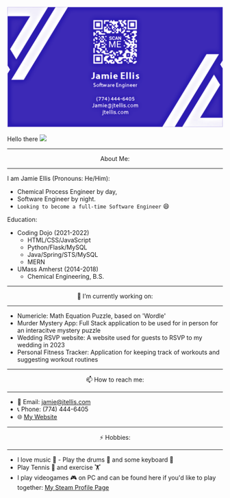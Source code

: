 
[![Header](https://github.com/JEllis66/JEllis66/blob/main/bCardPurp.png "Header")](https://jtellis.com/)

Hello there <img src="https://raw.githubusercontent.com/MartinHeinz/MartinHeinz/master/wave.gif" height="30px">

  
---

<p align="center"> About Me: </p>

---

I am Jamie Ellis (Pronouns: He/Him):
- Chemical Process Engineer by day, 
- Software Engineer by night. 
- `Looking to become a full-time Software Engineer` 😄

Education:
- Coding Dojo (2021-2022)
  - HTML/CSS/JavaScript
  - Python/Flask/MySQL
  - Java/Spring/STS/MySQL
  - MERN
- UMass Amherst (2014-2018)
  - Chemical Engineering, B.S.


---

<p align="center"> 🔭 I’m currently working on: </p>

---

- Numericle: Math Equation Puzzle, based on 'Wordle'
- Murder Mystery App: Full Stack application to be used for in person for an interacitve mystery puzzle
- Wedding RSVP website: A website used for guests to RSVP to my wedding in 2023
- Personal Fitness Tracker: Application for keeping track of workouts and suggesting workout routines


---

<p align="center"> 📫 How to reach me: </p>

---

- 📧 Email: jamie@jtellis.com
- 📞 Phone: (774) 444-6405
- 🌐 [My Website](https://jtellis.com)


---

<p align="center"> ⚡ Hobbies: </p>

---

- I love music 🎵 - Play the drums 🥁 and some keyboard 🎹
- Play Tennis 🎾 and exercise 🏋️
- I play videogames 🎮 on PC and can be found here if you'd like to play together: [My Steam Profile Page](https://steamcommunity.com/id/JmEllis/)

<!--
**JEllis66/JEllis66** is a ✨ _special_ ✨ repository because its `README.md` (this file) appears on your GitHub profile.

Here are some ideas to get you started:

- 🔭 I’m currently working on ...
- 🌱 I’m currently learning ...
- 👯 I’m looking to collaborate on ...
- 🤔 I’m looking for help with ...
- 💬 Ask me about ...
- 📫 How to reach me: ...
- 😄 Pronouns: ...
- ⚡ Fun fact: ...
-->
